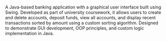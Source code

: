 A Java-based banking application with a graphical user interface built using Swing. Developed as part of university coursework, it allows users to create and delete accounts, deposit funds, view all accounts, and display recent transactions sorted by amount using a custom sorting algorithm. Designed to demonstrate GUI development, OOP principles, and custom logic implementation in Java.
